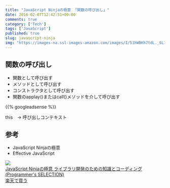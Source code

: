 ```yaml
---
title: "JavaScript Ninjaの極意 「関数の呼び出し」"
date: 2016-02-07T12:42:51+09:00
comments: true
category: ['Tech']
tags: ['JavaScript']
published: true
slug: javascript-ninja
img: "https://images-na.ssl-images-amazon.com/images/I/51hWBKh7tdL._SL160_.jpg"
---
```


## 関数の呼び出し

- 関数として呼び出す
- メソッドとして呼び出す
- コンストラクタとして呼び出す
- 関数のapplay()またはcall()メソッドを介して呼び出す

{{% googleadsense %}}

this　-> 呼び出しコンテキスト

## 参考

- JavaScript Ninjaの極意
- Effective JavaScript

<div class="booklink-box"><div class="booklink-image"><a href=http://www.amazon.co.jp/JavaScript-Ninja%E3%81%AE%E6%A5%B5%E6%84%8F-%E3%83%A9%E3%82%A4%E3%83%96%E3%83%A9%E3%83%AA%E9%96%8B%E7%99%BA%E3%81%AE%E3%81%9F%E3%82%81%E3%81%AE%E7%9F%A5%E8%AD%98%E3%81%A8%E3%82%B3%E3%83%BC%E3%83%87%E3%82%A3%E3%83%B3%E3%82%B0-Programmers-SELECTION/dp/4798128457%3FSubscriptionId%3DAKIAI6MZOKQQCKBKJBLQ%26tag%3Dmeganii-22%26linkCode%3Dxm2%26camp%3D2025%26creative%3D165953%26creativeASIN%3D4798128457><img src="https://images-na.ssl-images-amazon.com/images/I/51wsFoSKrKL._SL160_.jpg" /></a></div><div class="booklink-info"><div class="booklink-name"><a href="http://www.amazon.co.jp/exec/obidos/asin/4798128457/meganii-22/">JavaScript Ninjaの極意 ライブラリ開発のための知識とコーディング (Programmer's SELECTION)</a></div><div class=shoplinkrakuten><a href="http://hb.afl.rakuten.co.jp/hgc/g00q0725.il1o2897.g00q0725.il1o3b57/?pc=http%3A%2F%2Fbooks.rakuten.co.jp%2Frb%2F12337610%2F&m=http%3A%2F%2Fm.rakuten.co.jp%2Frms%2Fmsv%2FItem%3Fn%3D12337610%26surl%3Dbook">楽天で買う</a></div></div></div>

